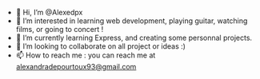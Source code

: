- 👋 Hi, I’m @Alexedpx
- 👀 I’m interested in learning web development, playing guitar, watching films, or going to concert !
- 🌱 I’m currently learning Express, and creating some personnal projects. 
- 💞️ I’m looking to collaborate on all project or ideas :)
- 📫 How to reach me : you can reach me at alexandradepourtoux93@gmail.com

<!---
Alexedpx/Alexedpx is a ✨ special ✨ repository because its `README.md` (this file) appears on your GitHub profile.
You can click the Preview link to take a look at your changes.
--->
